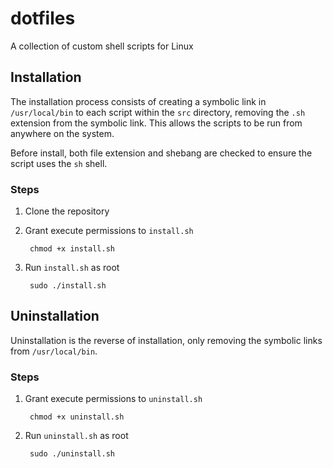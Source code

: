 # dotfiles

A collection of custom shell scripts for Linux

## Installation

The installation process consists of creating a symbolic link in `/usr/local/bin` to each script within the `src` directory, 
removing the `.sh` extension from the symbolic link. This allows the scripts to be run from anywhere on the system.

Before install, both file extension and shebang are checked to ensure the script uses the `sh` shell.

### Steps

1. Clone the repository
2. Grant execute permissions to `install.sh`

        chmod +x install.sh

3. Run `install.sh` as root

        sudo ./install.sh

## Uninstallation

Uninstallation is the reverse of installation, only removing the symbolic links from `/usr/local/bin`.

### Steps

1. Grant execute permissions to `uninstall.sh`

        chmod +x uninstall.sh

2. Run `uninstall.sh` as root

        sudo ./uninstall.sh
